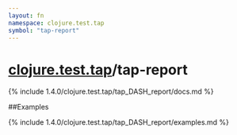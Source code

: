 ```yaml
---
layout: fn
namespace: clojure.test.tap
symbol: "tap-report"
---
```


# [clojure.test.tap](../)/tap-report

{% include 1.4.0/clojure.test.tap/tap_DASH_report/docs.md %}

##Examples

{% include 1.4.0/clojure.test.tap/tap_DASH_report/examples.md %}

